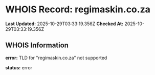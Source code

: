 # WHOIS Record: regimaskin.co.za

**Last Updated:** 2025-10-29T03:33:19.356Z
**Checked At:** 2025-10-29T03:33:19.356Z

## WHOIS Information

**error:** TLD for "regimaskin.co.za" not supported

**status:** error


